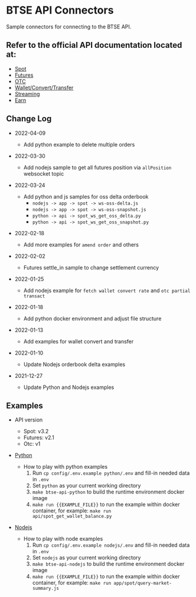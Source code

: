 # BTSE API Connectors
Sample connectors for connecting to the BTSE API.

## Refer to the official API documentation located at:

* [Spot](https://btsecom.github.io/docs/spot/en/#change-log)
* [Futures](https://btsecom.github.io/docs/futures/en/#change-log)
* [OTC](https://btsecom.github.io/docs/otc/en/#change-log)
* [Wallet/Convert/Transfer](https://btsecom.github.io/docs/wallet/en/#change-log)
* [Streaming](https://btsecom.github.io/docs/streaming/en/#change-log)
* [Earn](https://btsecom.github.io/docs/earn/en/#change-log)

## Change Log

* 2022-04-09
  - Add python example to delete multiple orders

* 2022-03-30
  - Add nodejs sample to get all futures position via `allPosition` websocket topic

* 2022-03-24
  - Add python and js samples for oss delta orderbook
    - `nodejs -> app -> spot -> ws-oss-delta.js`
    - `nodejs -> app -> spot -> ws-oss-snapshot.js`
    - `python -> api -> spot_ws_get_oss_delta.py`
    - `python -> api -> spot_ws_get_oss_snapshot.py`

* 2022-02-18
  - Add more examples for `amend order` and others

* 2022-02-02
  - Futures settle_in sample to change settlement currency

* 2022-01-25
  - Add nodejs example for `fetch wallet convert rate` and `otc partial transact`

* 2022-01-18
  - Add python docker environment and adjust file structure

* 2022-01-13
  - Add examples for wallet convert and transfer

* 2022-01-10
  - Update Nodejs orderbook delta examples

* 2021-12-27
  - Update Python and Nodejs examples

## Examples

  * API version
    - Spot: v3.2
    - Futures: v2.1
    - Otc: v1


* [Python](https://github.com/btsecom/api-sample/tree/master/python)

  * How to play with python examples
    1. Run `cp config/.env.example python/.env` and fill-in needed data in `.env`
    1. Set `python` as your current working directory
    1. `make btse-api-python` to build the runtime environment docker image
    1. `make run {{EXAMPLE_FILE}}` to run the example within docker container, for example: `make run api/spot_get_wallet_balance.py`


* [Nodejs](https://github.com/btsecom/api-sample/tree/master/nodejs)

  * How to play with node examples
    1. Run `cp config/.env.example nodejs/.env` and fill-in needed data in `.env`
    1. Set `nodejs` as your current working directory
    1. `make btse-api-nodejs` to build the runtime environment docker image
    1. `make run {{EXAMPLE_FILE}}` to run the example within docker container, for example: `make run app/spot/query-market-summary.js`
